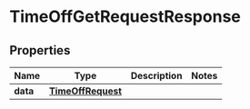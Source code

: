 

# TimeOffGetRequestResponse


## Properties

| Name | Type | Description | Notes |
|------------ | ------------- | ------------- | -------------|
|**data** | [**TimeOffRequest**](TimeOffRequest.md) |  |  |



